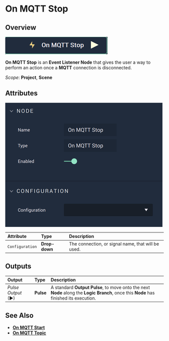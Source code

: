 # On MQTT Stop

## Overview

![The On MQTT Stop Node.](../../../../.gitbook/assets/onmqttstopnode.png)

**On MQTT Stop** is an **Event Listener Node** that gives the user a way to perform an action once a **MQTT** connection is disconnected.

*Scope*: **Project**, **Scene**

## Attributes

![The On MQTT Stop Node Attributes.](../../../../.gitbook/assets/onmqttstopattributes.png)

| Attribute | Type | Description |
| :--- | :--- | :--- |
| `Configuration` | **Drop-down** | The connection, or signal name, that will be used. |

## Outputs

| Output | Type | Description |
| :--- | :--- | :--- |
| _Pulse Output_ \(►\) | **Pulse** | A standard **Output Pulse**, to move onto the next **Node** along the **Logic Branch**, once this **Node** has finished its execution. |

## See Also

* [**On MQTT Start**](onmqttstart.md)
* [**On MQTT Topic**](onmqtttopic.md)

